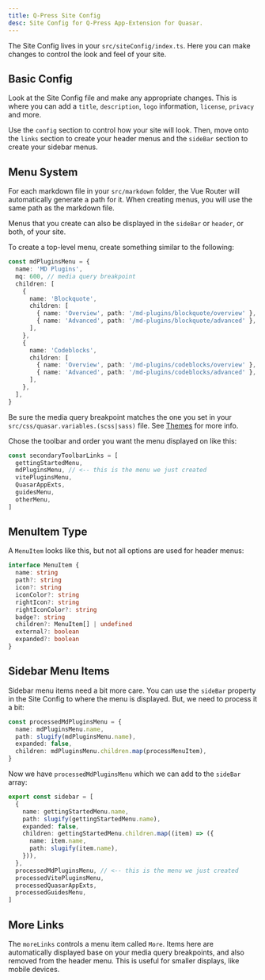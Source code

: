 ```yaml
---
title: Q-Press Site Config
desc: Site Config for Q-Press App-Extension for Quasar.
---
```


The Site Config lives in your `src/siteConfig/index.ts`. Here you can make changes to control the look and feel of your site.

## Basic Config

Look at the Site Config file and make any appropriate changes. This is where you can add a `title`, `description`, `logo` information, `license`, `privacy` and more.

Use the `config` section to control how your site will look. Then, move onto the `links` section to create your header menus and the `sideBar` section to create your sidebar menus.

## Menu System

For each markdown file in your `src/markdown` folder, the Vue Router will automatically generate a path for it. When creating menus, you will use the same path as the markdown file.

Menus that you create can also be displayed in the `sideBar` or `header`, or both, of your site.

To create a top-level menu, create something similar to the following:

```ts
const mdPluginsMenu = {
  name: 'MD Plugins',
  mq: 600, // media query breakpoint
  children: [
    {
      name: 'Blockquote',
      children: [
        { name: 'Overview', path: '/md-plugins/blockquote/overview' },
        { name: 'Advanced', path: '/md-plugins/blockquote/advanced' },
      ],
    },
    {
      name: 'Codeblocks',
      children: [
        { name: 'Overview', path: '/md-plugins/codeblocks/overview' },
        { name: 'Advanced', path: '/md-plugins/codeblocks/advanced' },
      ],
    },
  ],
}
```

Be sure the media query breakpoint matches the one you set in your `src/css/quasar.variables.(scss|sass)` file. See [Themes](/quasar-app-extensions/qpress/themes#media-query-breakpoints) for more info.

Chose the toolbar and order you want the menu displayed on like this:

```ts
const secondaryToolbarLinks = [
  gettingStartedMenu,
  mdPluginsMenu, // <-- this is the menu we just created
  vitePluginsMenu,
  QuasarAppExts,
  guidesMenu,
  otherMenu,
]
```

## MenuItem Type

A `MenuItem` looks like this, but not all options are used for header menus:

```ts
interface MenuItem {
  name: string
  path?: string
  icon?: string
  iconColor?: string
  rightIcon?: string
  rightIconColor?: string
  badge?: string
  children?: MenuItem[] | undefined
  external?: boolean
  expanded?: boolean
}
```

## Sidebar Menu Items

Sidebar menu items need a bit more care. You can use the `sideBar` property in the Site Config to where the menu is displayed. But, we need to process it a bit:

```ts
const processedMdPluginsMenu = {
  name: mdPluginsMenu.name,
  path: slugify(mdPluginsMenu.name),
  expanded: false,
  children: mdPluginsMenu.children.map(processMenuItem),
}
```

Now we have `processedMdPluginsMenu` which we can add to the `sideBar` array:

```ts
export const sidebar = [
  {
    name: gettingStartedMenu.name,
    path: slugify(gettingStartedMenu.name),
    expanded: false,
    children: gettingStartedMenu.children.map((item) => ({
      name: item.name,
      path: slugify(item.name),
    })),
  },
  processedMdPluginsMenu, // <-- this is the menu we just created
  processedVitePluginsMenu,
  processedQuasarAppExts,
  processedGuidesMenu,
]
```

## More Links

The `moreLinks` controls a menu item called `More`. Items here are automatically displayed base on your media query breakpoints, and also removed from the header menu. This is useful for smaller displays, like mobile devices.
